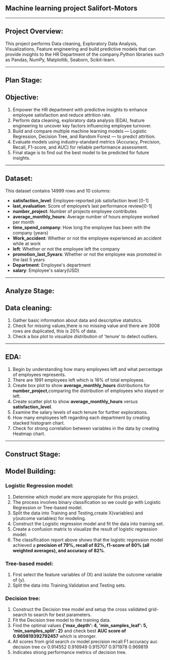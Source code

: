 ## **Machine learning project Salifort-Motors**
---
## **Project Overview**:
This project performs Data cleaning, Exploratory Data Analysis, Visualizations, Feature engineering and build predictive models that can provide insights to the HR Department of the company.Python libraries such as Pandas, NumPy, Matplotlib, Seaborn, Scikit-learn.

---
## **Plan Stage**:
## **Objective**:
1. Empower the HR department with predictive insights to enhance employee satisfaction and reduce attrition rate.
2. Perform data cleaning, exploratory data analysis (EDA), feature engineering to uncover key factors influencing employee turnover.
3. Build and compare multiple machine learning models — Logistic Regression, Decision Tree, and Random Forest — to predict attrition.
4. Evaluate models using industry-standard metrics (Accuracy, Precision, Recall, F1-score, and AUC) for reliable performance assessment.
5. Final stage is to find out the best model to be predicted for future insights.
   
---
## **Dataset**:
This dataset contains 14999 rows and 10 columns:
   - **satisfaction_level**: Employee-reported job satisfaction level [0-1]
   - **last_evaluation**: Score of employee’s last performance review[0-1]
   - **number_project**: Number of projects employee contributes
   - **average_monthly_hours**: Average number of hours employee worked per month
   - **time_spend_company**: How long the employee has been with the company (years)
   - **Work_accident**: Whether or not the employee experienced an accident while at work
   - **left**: Whether or not the employee left the company
   - **promotion_last_5years**: Whether or not the employee was promoted in the last 5 years
   - **Department**: Employee's department
   - **salary**: Employee's salary(USD)
     
---
## **Analyze Stage**:
## **Data cleaning**:
1. Gather basic information about data and descriptive statistics.
2. Check for missing values,there is no missing value and there are 3008 rows are duplicated, this is 20% of data.
3. Check a box plot to visualize distribution of 'tenure' to detect outliers.
   
---
## **EDA**:
1. Begin by understanding how many employees left and what percentage of employees represents.
2. There are 1991 employees left which is 16% of total employees.
3. Create box plot to show **average_monthly_hours** distributions for **number_project**,comparing the distribution of employees who stayed or left.
4. Create scatter plot to show **average_monthly_hours** versus **satisfaction_level**.
5. Examine the salary levels of each tenure for further explorations.
6. How many employees left regarding each department by creating stacked histogram chart.
7. Check for strong correlation between variables in the data by creating Heatmap chart.
   
---
## **Construct Stage**:
## **Model Building**:
### **Logistic Regression model**:
1. Determine which model are more appropiate for this project.
2. The process involves binary classification so we could go with Logistic Regression or Tree-based model.
3. Split the data into Training and Testing,create X(variables) and y(outcome variables) for modeling.
4. Construct the Logistic regression model and fit the data into training set.
5. Create a confusion matrix to visualize the result of logistic regression model.
6. The classification report above shows that the logistic regression model achieved a **precision of 79%, recall of 82%, f1-score of 80% (all weighted averages), and accuracy of 82%**.
### **Tree-based model**:
1. First select the feature variables of (X) and isolate the outcome variable of (y).
2. Split the data into Training,Validation and Testing sets.
### **Decision tree**:
1. Construct the Decision tree model and setup the cross validated grid-search to search for best parameters.
2. Fit the Decision tree model to the training data.
3. Find the optimal values **{'max_depth': 4, 'min_samples_leaf': 5, 'min_samples_split': 2}** and check best **AUC score of 0.969819392792457** which is stronger.
4. All scores from grid search cv  model             precision  recall    F1        accuracy  auc
                                   decision tree cv  0.914552   0.916949  0.915707  0.971978  0.969819
5. Indicates strong performance metrics of decision tree.






